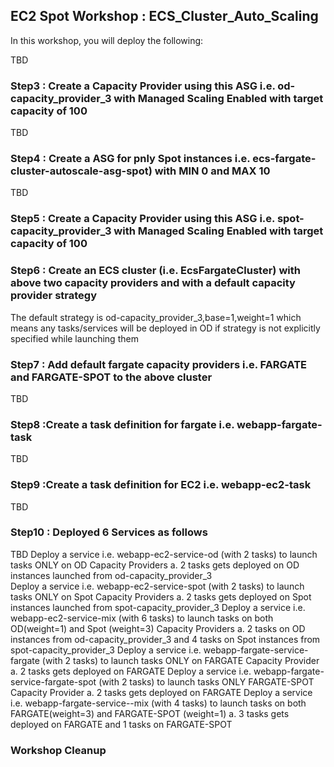 ## EC2 Spot Workshop : ECS_Cluster_Auto_Scaling



In this workshop, you will deploy the following:

TBD
### Step3 : Create a Capacity Provider using this ASG i.e. od-capacity_provider_3  with Managed Scaling Enabled with target capacity of 100
TBD
### Step4 : Create a ASG for pnly Spot instances i.e. ecs-fargate-cluster-autoscale-asg-spot)  with MIN 0 and MAX 10
TBD

### Step5 : Create a Capacity Provider using this ASG i.e. spot-capacity_provider_3 with Managed Scaling Enabled with target capacity of 100


### Step6 : Create an ECS cluster (i.e. EcsFargateCluster) with above two capacity providers and with a default capacity provider strategy

The default strategy is od-capacity_provider_3,base=1,weight=1  which means any tasks/services will be deployed in OD if strategy is not explicitly specified while launching them

### Step7 : Add default fargate capacity providers i.e. FARGATE and FARGATE-SPOT to the above cluster
TBD
### Step8 :Create a task definition for fargate i.e. webapp-fargate-task
TBD
### Step9 :Create a task definition for EC2 i.e. webapp-ec2-task
TBD
### Step10 : Deployed 6 Services as follows
TBD
Deploy a service i.e. webapp-ec2-service-od (with 2 tasks) to launch tasks ONLY on OD Capacity Providers
a.	2 tasks gets deployed on OD instances launched from od-capacity_provider_3  
Deploy a service i.e. webapp-ec2-service-spot (with 2 tasks) to launch tasks ONLY on Spot Capacity Providers
a.	2 tasks gets deployed on Spot instances launched from spot-capacity_provider_3
Deploy a service i.e. webapp-ec2-service-mix (with 6 tasks) to launch tasks on both OD(weight=1)  and Spot (weight=3) Capacity Providers
a.	2 tasks on OD instances from od-capacity_provider_3  and 4 tasks on Spot instances from spot-capacity_provider_3
Deploy a service i.e. webapp-fargate-service-fargate (with 2 tasks) to launch tasks ONLY on FARGATE Capacity Provider
a.	2 tasks gets deployed on FARGATE
Deploy a service i.e. webapp-fargate-service-fargate-spot (with 2 tasks) to launch tasks ONLY FARGATE-SPOT Capacity Provider
a.	2 tasks gets deployed on FARGATE
Deploy a service i.e. webapp-fargate-service--mix (with 4 tasks) to launch tasks on both FARGATE(weight=3) and FARGATE-SPOT (weight=1)
a.	3 tasks gets deployed on FARGATE  and 1 tasks on FARGATE-SPOT

### Workshop Cleanup
